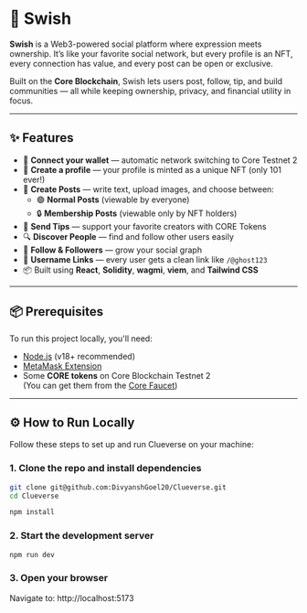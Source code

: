 # 🚀 Swish

**Swish** is a Web3-powered social platform where expression meets ownership. It’s like your favorite social network, but every profile is an NFT, every connection has value, and every post can be open or exclusive.

Built on the **Core Blockchain**, Swish lets users post, follow, tip, and build communities — all while keeping ownership, privacy, and financial utility in focus.

---

## ✨ Features

- 🔐 **Connect your wallet** — automatic network switching to Core Testnet 2
- 👤 **Create a profile** — your profile is minted as a unique NFT (only 101 ever!)
- 💬 **Create Posts** — write text, upload images, and choose between:
  - 🟢 **Normal Posts** (viewable by everyone)
  - 🔒 **Membership Posts** (viewable only by NFT holders)
- 💸 **Send Tips** — support your favorite creators with CORE Tokens
- 🔍 **Discover People** — find and follow other users easily
- 👥 **Follow & Followers** — grow your social graph
- 🧭 **Username Links** — every user gets a clean link like `/@ghost123`
- 📦 Built using **React**, **Solidity**, **wagmi**, **viem**, and **Tailwind CSS**

---

## 📦 Prerequisites

To run this project locally, you'll need:

- [Node.js](https://nodejs.org/) (v18+ recommended)
- [MetaMask Extension](https://metamask.io/)
- Some **CORE tokens** on Core Blockchain Testnet 2  
  (You can get them from the [Core Faucet](https://scan.test2.btcs.network/faucet))

---

## ⚙️ How to Run Locally

Follow these steps to set up and run Clueverse on your machine:

### 1. Clone the repo and install dependencies

```bash
git clone git@github.com:DivyanshGoel20/Clueverse.git
cd Clueverse

npm install
```

### 2. Start the development server

```bash
npm run dev
```

### 3. Open your browser

Navigate to: http://localhost:5173
